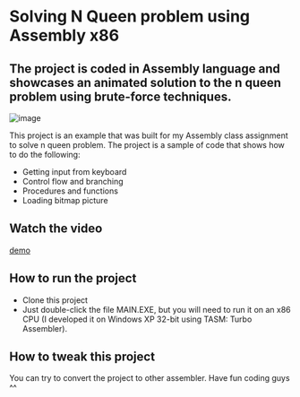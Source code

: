 # Solving N Queen problem using Assembly x86

## The project is coded in Assembly language and showcases an animated solution to the n queen problem using brute-force techniques.

![image](nqueen.gif)

This project is an example that was built for my Assembly class assignment to solve n queen problem. The project is a sample of code that shows how to do the following:
* Getting input from keyboard
* Control flow and branching
* Procedures and functions
* Loading bitmap picture

## Watch the video
[demo](https://youtu.be/zAgtARH1fzI)

## How to run the project
* Clone this project
* Just double-click the file MAIN.EXE, but you will need to run it on an x86 CPU (I developed it on Windows XP 32-bit using TASM: Turbo Assembler).

## How to tweak this project
You can try to convert the project to other assembler. Have fun coding guys ^^ 
